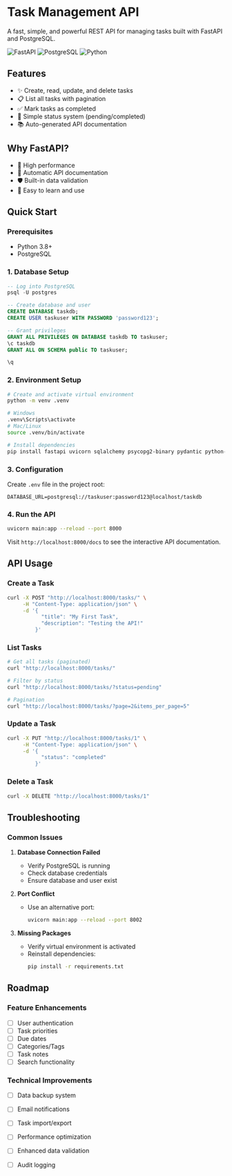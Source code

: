 # Task Management API

A fast, simple, and powerful REST API for managing tasks built with FastAPI and PostgreSQL.

![FastAPI](https://img.shields.io/badge/FastAPI-005571?style=for-the-badge&logo=fastapi)
![PostgreSQL](https://img.shields.io/badge/PostgreSQL-316192?style=for-the-badge&logo=postgresql)
![Python](https://img.shields.io/badge/Python-3776AB?style=for-the-badge&logo=python&logoColor=white)

## Features

- ✨ Create, read, update, and delete tasks
- 📋 List all tasks with pagination
- ✅ Mark tasks as completed
- 📝 Simple status system (pending/completed)
- 📚 Auto-generated API documentation

## Why FastAPI?

- 🚀 High performance
- 📖 Automatic API documentation
- 🛡️ Built-in data validation
- 🔧 Easy to learn and use

## Quick Start

### Prerequisites

- Python 3.8+
- PostgreSQL

### 1. Database Setup

```sql
-- Log into PostgreSQL
psql -U postgres

-- Create database and user
CREATE DATABASE taskdb;
CREATE USER taskuser WITH PASSWORD 'password123';

-- Grant privileges
GRANT ALL PRIVILEGES ON DATABASE taskdb TO taskuser;
\c taskdb
GRANT ALL ON SCHEMA public TO taskuser;

\q
```

### 2. Environment Setup

```bash
# Create and activate virtual environment
python -m venv .venv

# Windows
.venv\Scripts\activate
# Mac/Linux
source .venv/bin/activate

# Install dependencies
pip install fastapi uvicorn sqlalchemy psycopg2-binary pydantic python-dotenv
```

### 3. Configuration

Create `.env` file in the project root:

```env
DATABASE_URL=postgresql://taskuser:password123@localhost/taskdb
```

### 4. Run the API

```bash
uvicorn main:app --reload --port 8000
```

Visit `http://localhost:8000/docs` to see the interactive API documentation.

## API Usage

### Create a Task

```bash
curl -X POST "http://localhost:8000/tasks/" \
     -H "Content-Type: application/json" \
     -d '{
           "title": "My First Task",
           "description": "Testing the API!"
         }'
```

### List Tasks

```bash
# Get all tasks (paginated)
curl "http://localhost:8000/tasks/"

# Filter by status
curl "http://localhost:8000/tasks/?status=pending"

# Pagination
curl "http://localhost:8000/tasks/?page=2&items_per_page=5"
```

### Update a Task

```bash
curl -X PUT "http://localhost:8000/tasks/1" \
     -H "Content-Type: application/json" \
     -d '{
           "status": "completed"
         }'
```

### Delete a Task

```bash
curl -X DELETE "http://localhost:8000/tasks/1"
```

## Troubleshooting

### Common Issues

1. **Database Connection Failed**
   - Verify PostgreSQL is running
   - Check database credentials
   - Ensure database and user exist

2. **Port Conflict**
   - Use an alternative port:
     ```bash
     uvicorn main:app --reload --port 8002
     ```

3. **Missing Packages**
   - Verify virtual environment is activated
   - Reinstall dependencies:
     ```bash
     pip install -r requirements.txt
     ```

## Roadmap

### Feature Enhancements
- [ ] User authentication
- [ ] Task priorities
- [ ] Due dates
- [ ] Categories/Tags
- [ ] Task notes
- [ ] Search functionality

### Technical Improvements
- [ ] Data backup system
- [ ] Email notifications
- [ ] Task import/export
- [ ] Performance optimization
- [ ] Enhanced data validation
- [ ] Audit logging

